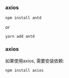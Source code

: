 
### axios
```
npm install antd
```
or
```
yarn add antd
```
### axios
如果使用axios, 需要安装依赖:
```
npm install axios
```
